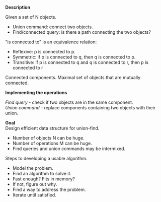 __Description__

Given a set of N objects.
* Union command: connect two objects.
* Find/connected query: is there a path connecting the two objects?

"is connected to" is an equivalence relation:
* Reflexive: p is connected to p.
* Symmetric: if p is connected to q, then q is connected to p.
* Transitive: if p is connected to q and q is connected to r,
then p is connected to r

Connected components. Maximal set of objects that are mutually connected.

__Implementing the operations__

*Find query* - check if two objects are in the same component.  
*Union command* - replace components containing two objects
with their union.

__Goal__  
Design efficient data structure for union-find.
* Number of objects N can be huge.
* Number of operations M can be huge.
* Find queries and union commands may be intermixed.

Steps to developing a usable algorithm.
* Model the problem.
* Find an algorithm to solve it.
* Fast enough? Fits in memory?
* If not, figure out why.
* Find a way to address the problem.
* Iterate until satisfied.
